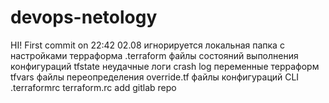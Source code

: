 # devops-netology
HI! First commit on 22:42 02.08
игнорируется локальная папка с настройками терраформа .terraform
файлы состояний выполнения конфигураций tfstate
неудачные логи crash log
переменные терраформ tfvars
файлы переопределения override.tf
файлы конфигураций CLI .terraformrc terraform.rc
add gitlab repo

